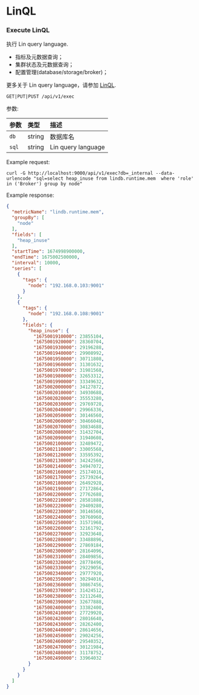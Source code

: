 # LinQL


### Execute LinQL

执行 Lin query language.

- 指标及元数据查询；
- 集群状态及元数据查询；
- 配置管理(database/storage/broker)；

更多关于 Lin query language，请参加 [LinQL](../lin-ql).

```plaintext
GET|PUT|PUST /api/v1/exec
```

参数:

| 参数              | 类型           | 描述                                                                    |
|:------------------|:---------------|:------------------------------------------------------------------------|
| `db`              | string         | 数据库名                                                                |
| `sql`             | string         | Lin query language                                                      |

Example request:

```shell
curl -G http://localhost:9000/api/v1/exec?db=_internal --data-urlencode "sql=select heap_inuse from lindb.runtime.mem  where 'role' in ('Broker') group by node"
```

Example response:

```json
{
  "metricName": "lindb.runtime.mem",
  "groupBy": [
    "node"
  ],
  "fields": [
    "heap_inuse"
  ],
  "startTime": 1674998900000,
  "endTime": 1675002500000,
  "interval": 10000,
  "series": [
    {
      "tags": {
        "node": "192.168.0.103:9001"
      }
    },
    {
      "tags": {
        "node": "192.168.0.108:9001"
      },
      "fields": {
        "heap_inuse": {
          "1675001910000": 23855104,
          "1675001920000": 28360704,
          "1675001930000": 29196288,
          "1675001940000": 29908992,
          "1675001950000": 30711808,
          "1675001960000": 31301632,
          "1675001970000": 31981568,
          "1675001980000": 32653312,
          "1675001990000": 33349632,
          "1675002000000": 34127872,
          "1675002010000": 34930688,
          "1675002020000": 35553280,
          "1675002030000": 29769728,
          "1675002040000": 29966336,
          "1675002050000": 30146560,
          "1675002060000": 30466048,
          "1675002070000": 30834688,
          "1675002080000": 31432704,
          "1675002090000": 31940608,
          "1675002100000": 32489472,
          "1675002110000": 33005568,
          "1675002120000": 33595392,
          "1675002130000": 34242560,
          "1675002140000": 34947072,
          "1675002160000": 25174016,
          "1675002170000": 25739264,
          "1675002180000": 26492928,
          "1675002190000": 27172864,
          "1675002200000": 27762688,
          "1675002210000": 28581888,
          "1675002220000": 29409280,
          "1675002230000": 30146560,
          "1675002240000": 30760960,
          "1675002250000": 31571968,
          "1675002260000": 32161792,
          "1675002270000": 32923648,
          "1675002280000": 33488896,
          "1675002290000": 27869184,
          "1675002300000": 28164096,
          "1675002310000": 28409856,
          "1675002320000": 28778496,
          "1675002330000": 29229056,
          "1675002340000": 29777920,
          "1675002350000": 30294016,
          "1675002360000": 30867456,
          "1675002370000": 31424512,
          "1675002380000": 32112640,
          "1675002390000": 32677888,
          "1675002400000": 33382400,
          "1675002410000": 27729920,
          "1675002420000": 28016640,
          "1675002430000": 28262400,
          "1675002440000": 28614656,
          "1675002450000": 29024256,
          "1675002460000": 29540352,
          "1675002470000": 30121984,
          "1675002480000": 31178752,
          "1675002490000": 33964032
        }
      }
    }
  ]
}
```

